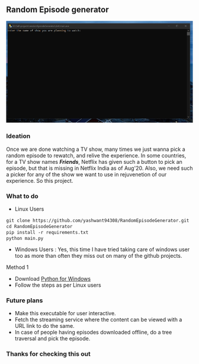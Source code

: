 ## Random Episode generator

![A quick demo](sample_run.gif)

### Ideation
Once we are done watching a TV show, many times we just wanna pick a random episode to rewatch,
and relive the experience. In some countries, for a TV show names ***Friends***, Netflix has given
such a button to pick an episode, but that is missing in Netflix India as of Aug'20. Also, we need such
a picker for any of the show we want to use in rejuvenetion of our experience. So this project.

### What to do
* Linux Users
```
git clone https://github.com/yashwant94308/RandomEpisodeGenerator.git
cd RandomEpisodeGenerator
pip install -r requirements.txt
python main.py
```

* Windows Users : Yes, this time I have tried taking care of windows user too as more than often they miss out
on many of the github projects.

Method 1
* Download [Python for Windows](https://www.python.org/downloads/windows/)
* Follow the steps as per Linux users

### Future plans
* Make this executable for user interactive.
* Fetch the streaming service where the content can be viewed with a URL link to do the same.
* In case of people having episodes downloaded offline, do a tree traversal and pick the episode.

### Thanks for checking this out
